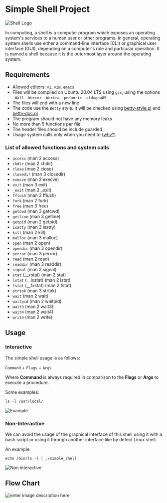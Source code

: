 # Simple Shell Project

![Shell Logo](https://imgur.com/atBcX52.jpg)

In computing, a shell is a computer program which exposes an operating system's services to a human user or other programs. In general, operating system shells use either a command-line interface (CLI) or graphical user interface (GUI), depending on a computer's role and particular operation. It is named a shell because it is the outermost layer around the operating system.

## Requirements

-   Allowed editors:  `vi`,  `vim`,  `emacs`
-   Files will be compiled on Ubuntu 20.04 LTS using  `gcc`, using the options  `-Wall -Werror -Wextra -pedantic -std=gnu89`
-   The files will end with a new line
-   The code use the  `Betty`  style. It will be checked using  [betty-style.pl](https://github.com/holbertonschool/Betty/blob/master/betty-style.pl "betty-style.pl")  and  [betty-doc.pl](https://github.com/holbertonschool/Betty/blob/master/betty-doc.pl "betty-doc.pl")
-   The program should not have any memory leaks
-   No more than 5 functions per file
-   The header files should be include guarded
-   Usage system calls only when you need to ([why?](https://intranet.hbtn.io/rltoken/StgX3y26fwPNV_DqlZLErw "why?"))

### List of allowed functions and system calls

-   `access`  (man 2 access)
-   `chdir`  (man 2 chdir)
-   `close`  (man 2 close)
-   `closedir`  (man 3 closedir)
-   `execve`  (man 2 execve)
-   `exit`  (man 3 exit)
-   `_exit`  (man 2 _exit)
-   `fflush`  (man 3 fflush)
-   `fork`  (man 2 fork)
-   `free`  (man 3 free)
-   `getcwd`  (man 3 getcwd)
-   `getline`  (man 3 getline)
-   `getpid`  (man 2 getpid)
-   `isatty`  (man 3 isatty)
-   `kill`  (man 2 kill)
-   `malloc`  (man 3 malloc)
-   `open`  (man 2 open)
-   `opendir`  (man 3 opendir)
-   `perror`  (man 3 perror)
-   `read`  (man 2 read)
-   `readdir`  (man 3 readdir)
-   `signal`  (man 2 signal)
-   `stat`  (__xstat) (man 2 stat)
-   `lstat`  (__lxstat) (man 2 lstat)
-   `fstat`  (__fxstat) (man 2 fstat)
-   `strtok`  (man 3 strtok)
-   `wait`  (man 2 wait)
-   `waitpid`  (man 2 waitpid)
-   `wait3`  (man 2 wait3)
-   `wait4`  (man 2 wait4)
-   `write`  (man 2 write)

## Usage

### Interactive

The simple shell usage is as follows:

`Command` + `Flags` + `Args`

Where **Command** is always required in comparison to the **Flags** or **Args** to execute a procedure.

 Some examples:

`ls -l /usr/local/`

![Example](https://imgur.com/w4UTsSc.jpg)

### Non-Interactive

We can avoid the usage of the graphical interface of this shell using it with a bash script or using it through another interface like by defect Linux shell.

An example:

`echo /bin/ls -l | ./simple_shell`

![Non interactive](https://imgur.com/bbF13Ql.jpg)

## Flow Chart

![enter image description here](https://imgur.com/Qd96fB0.png)

